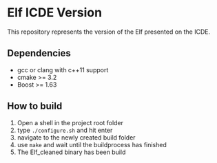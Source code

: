 # Elf ICDE Version
This repository represents the version of the Elf presented on the ICDE.

## Dependencies
- gcc or clang with c++11 support
- cmake >= 3.2
- Boost >= 1.63

## How to build
1. Open a shell in the project root folder
2. type `./configure.sh` and hit enter
3. navigate to the newly created build folder
4. use `make` and wait until the buildprocess has finished
5. The Elf_cleaned binary has been build